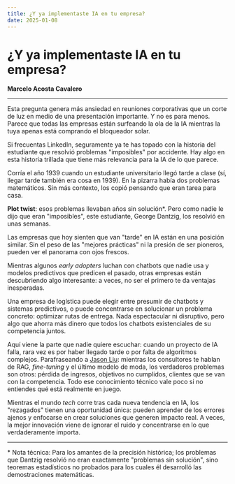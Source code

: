 ```yaml
---
title: ¿Y ya implementaste IA en tu empresa?
date: 2025-01-08
---
```


# ¿Y ya implementaste IA en tu empresa?

**Marcelo Acosta Cavalero**  

---

Esta pregunta genera más ansiedad en reuniones corporativas que un corte de luz en medio de una presentación importante. Y no es para menos. Parece que todas las empresas están surfeando la ola de la IA mientras la tuya apenas está comprando el bloqueador solar.

Si frecuentas LinkedIn, seguramente ya te has topado con la historia del estudiante que resolvió problemas "imposibles" por accidente. Hay algo en esta historia trillada que tiene más relevancia para la IA de lo que parece.

Corría el año 1939 cuando un estudiante universitario llegó tarde a clase (sí, llegar tarde también era cosa en 1939). En la pizarra había dos problemas matemáticos. Sin más contexto, los copió pensando que eran tarea para casa.

**Plot twist**: esos problemas llevaban años sin solución*. Pero como nadie le dijo que eran "imposibles", este estudiante, George Dantzig, los resolvió en unas semanas.

Las empresas que hoy sienten que van "tarde" en IA están en una posición similar. Sin el peso de las "mejores prácticas" ni la presión de ser pioneros, pueden ver el panorama con ojos frescos.

Mientras algunos *early adopters* luchan con chatbots que nadie usa y modelos predictivos que predicen el pasado, otras empresas están descubriendo algo interesante: a veces, no ser el primero te da ventajas inesperadas.

Una empresa de logística puede elegir entre presumir de chatbots y sistemas predictivos, o puede concentrarse en solucionar un problema concreto: optimizar rutas de entrega. Nada espectacular ni disruptivo, pero algo que ahorra más dinero que todos los chatbots existenciales de su competencia juntos.

Aquí viene la parte que nadie quiere escuchar: cuando un proyecto de IA falla, rara vez es por haber llegado tarde o por falta de algoritmos complejos. Parafraseando a [Jason Liu](https://www.linkedin.com/in/jxnlco/): mientras los consultores te hablan de RAG, *fine-tuning* y el último modelo de moda, los verdaderos problemas son otros: pérdida de ingresos, objetivos no cumplidos, clientes que se van con la competencia. Todo ese conocimiento técnico vale poco si no entiendes qué está realmente en juego.

Mientras el mundo *tech* corre tras cada nueva tendencia en IA, los "rezagados" tienen una oportunidad única: pueden aprender de los errores ajenos y enfocarse en crear soluciones que generen impacto real. A veces, la mejor innovación viene de ignorar el ruido y concentrarse en lo que verdaderamente importa.

---

\* Nota técnica: Para los amantes de la precisión histórica; los problemas que Dantzig resolvió no eran exactamente "problemas sin solución", sino teoremas estadísticos no probados para los cuales él desarrolló las demostraciones matemáticas.
